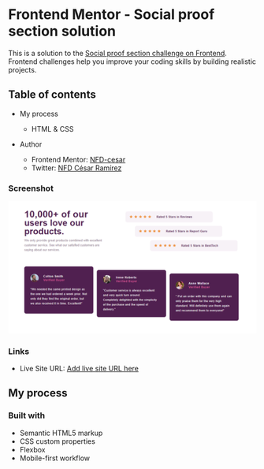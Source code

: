 # Frontend Mentor - Social proof section solution

This is a solution to the [Social proof section challenge on Frontend](https://www.frontendmentor.io/challenges/social-proof-section-6e0qTv_bA). Frontend challenges help you improve your coding skills by building realistic projects. 

## Table of contents

- My process

  - HTML & CSS

- Author
  - Frontend Mentor: [NFD-cesar](https://www.frontendmentor.io/profile/NFD-cesar)
  - Twitter: [NFD César Ramírez](https://twitter.com/nfd_cesar)

### Screenshot

![](./images/Captura.PNG)

### Links

- Live Site URL: [Add live site URL here](https://your-live-site-url.com)

## My process
### Built with

- Semantic HTML5 markup
- CSS custom properties
- Flexbox
- Mobile-first workflow